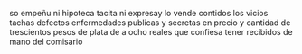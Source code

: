 so empeñu ni hipoteca tacita ni expresay lo vende contidos los vicios tachas defectos enfermedades publicas y secretas en precio y cantidad de trescientos pesos de plata de a ocho reales que confiesa tener recibidos de mano del comisario